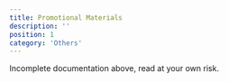 ```yaml
---
title: Promotional Materials
description: ''
position: 1
category: 'Others'
---
```


<alert type="warning">
Incomplete documentation above, read at your own risk.
</alert>